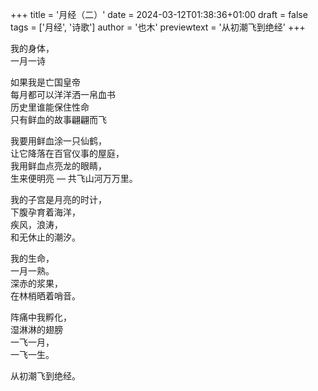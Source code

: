 +++
title = '月经（二）'
date = 2024-03-12T01:38:36+01:00
draft = false
tags = ['月经', '诗歌']
author = '也木'
previewtext = '从初潮飞到绝经'
+++

我的身体，  
一月一诗  

如果我是亡国皇帝  
每月都可以洋洋洒一帛血书  
历史里谁能保住性命  
只有鲜血的故事翩翩而飞  

我要用鲜血涂一只仙鹤，  
让它降落在百官仪事的屋庭，  
我用鲜血点亮龙的眼睛，  
生来便明亮 –– 共飞山河万万里。  

我的子宫是月亮的时计，  
下腹孕育着海洋，  
疾风，浪涛，  
和无休止的潮汐。  

我的生命，  
一月一熟。  
深赤的浆果，  
在林梢晒着哨音。  

阵痛中我孵化，  
湿淋淋的翅膀   
一飞一月，  
一飞一生。  

从初潮飞到绝经。